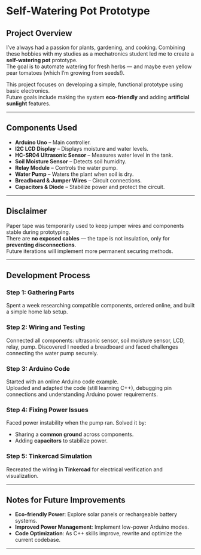 # Self-Watering Pot Prototype

## Project Overview
I’ve always had a passion for plants, gardening, and cooking. Combining these hobbies with my studies as a mechatronics student led me to create a **self-watering pot** prototype.  
The goal is to automate watering for fresh herbs — and maybe even yellow pear tomatoes (which I’m growing from seeds!).

This project focuses on developing a simple, functional prototype using basic electronics.  
Future goals include making the system **eco-friendly** and adding **artificial sunlight** features.

---

## Components Used
- **Arduino Uno** – Main controller.
- **I2C LCD Display** – Displays moisture and water levels.
- **HC-SR04 Ultrasonic Sensor** – Measures water level in the tank.
- **Soil Moisture Sensor** – Detects soil humidity.
- **Relay Module** – Controls the water pump.
- **Water Pump** – Waters the plant when soil is dry.
- **Breadboard & Jumper Wires** – Circuit connections.
- **Capacitors & Diode** – Stabilize power and protect the circuit.

---

## Disclaimer
Paper tape was temporarily used to keep jumper wires and components stable during prototyping.  
There are **no exposed cables** — the tape is not insulation, only for **preventing disconnections**.  
Future iterations will implement more permanent securing methods.

---

## Development Process

### Step 1: Gathering Parts
Spent a week researching compatible components, ordered online, and built a simple home lab setup.

### Step 2: Wiring and Testing
Connected all components: ultrasonic sensor, soil moisture sensor, LCD, relay, pump. Discovered I needed a breadboard and faced challenges connecting the water pump securely.

### Step 3: Arduino Code
Started with an online Arduino code example.  
Uploaded and adapted the code (still learning C++), debugging pin connections and understanding Arduino power requirements.

### Step 4: Fixing Power Issues
Faced power instability when the pump ran. Solved it by:
- Sharing a **common ground** across components.
- Adding **capacitors** to stabilize power.

### Step 5: Tinkercad Simulation
Recreated the wiring in **Tinkercad** for electrical verification and visualization.

---

## Notes for Future Improvements
- **Eco-friendly Power**: Explore solar panels or rechargeable battery systems.
- **Improved Power Management**: Implement low-power Arduino modes.
- **Code Optimization**: As C++ skills improve, rewrite and optimize the current codebase.

---

